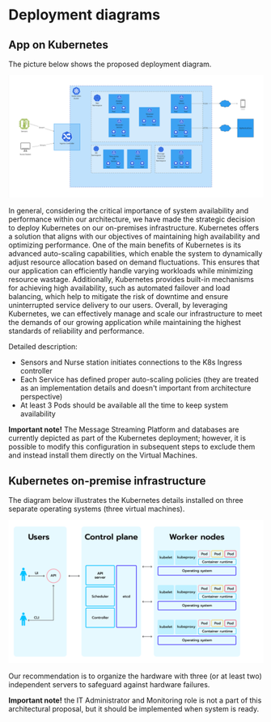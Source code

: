 # Deployment diagrams

## App on Kubernetes
The picture below shows the proposed deployment diagram.

<img src="images/kubernetes.jpg" />


In general, considering the critical importance of system availability and performance within our architecture, we have made the strategic decision to deploy Kubernetes on our on-premises infrastructure. Kubernetes offers a solution that aligns with our objectives of maintaining high availability and optimizing performance. 
One of the main benefits of Kubernetes is its advanced auto-scaling capabilities, which enable the system to dynamically adjust resource allocation based on demand fluctuations. This ensures that our application can efficiently handle varying workloads while minimizing resource wastage. 
Additionally, Kubernetes provides built-in mechanisms for achieving high availability, such as automated failover and load balancing, which help to mitigate the risk of downtime and ensure uninterrupted service delivery to our users. 
Overall, by leveraging Kubernetes, we can effectively manage and scale our infrastructure to meet the demands of our growing application while maintaining the highest standards of reliability and performance.

Detailed description:
* Sensors and Nurse station initiates connections to the K8s Ingress controller
* Each Service has defined proper auto-scaling policies (they are treated as an implementation details and doesn't important from architecture perspective)
* At least 3 Pods should be available all the time to keep system availability


**Important note!** The Message Streaming Platform and databases are currently depicted as part of the Kubernetes deployment; however, it is possible to modify this configuration in subsequent steps to exclude them and instead install them directly on the Virtual Machines. 

## Kubernetes on-premise infrastructure

The diagram below illustrates the Kubernetes details installed on three separate operating systems (three virtual machines).

<img src="images/kubernetes-on-premise.png">

Our recommendation is to organize the hardware with three (or at least two) independent servers to safeguard against hardware failures.

**Important note!** the IT Administrator and Monitoring role is not a part of this architectural proposal, but it should be implemented when system is ready.


